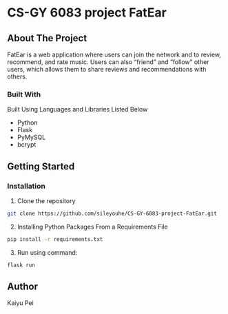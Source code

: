 # CS-GY 6083 project FatEar

<!-- ABOUT THE PROJECT -->
## About The Project

FatEar is a web application where users can join the network and to review, recommend, and rate music. Users can also “friend” and “follow” other users, which allows them to share reviews and recommendations with others.

### Built With
Built Using Languages and Libraries Listed Below 
* Python
* Flask
* PyMySQL
* bcrypt




<!-- GETTING STARTED -->
## Getting Started

### Installation

1. Clone the repository
```sh
git clone https://github.com/sileyouhe/CS-GY-6083-project-FatEar.git
```
2. Installing Python Packages From a Requirements File
```sh
pip install -r requirements.txt 
```
3. Run using command:
```Python
flask run
```

<!-- Authors -->

## Author
Kaiyu Pei



<!-- CONTACT -->

[//]: # (## Contact Me)
